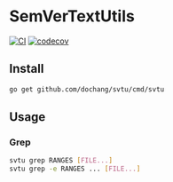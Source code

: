# SemVerTextUtils

[![CI](https://github.com/dochang/svtu/actions/workflows/ci.yml/badge.svg)](https://github.com/dochang/svtu/actions/workflows/ci.yml)
[![codecov](https://codecov.io/gh/dochang/svtu/branch/master/graph/badge.svg)](https://codecov.io/gh/dochang/svtu)

## Install

```sh
go get github.com/dochang/svtu/cmd/svtu
```

## Usage

### Grep

```sh
svtu grep RANGES [FILE...]
svtu grep -e RANGES ... [FILE...]
```

